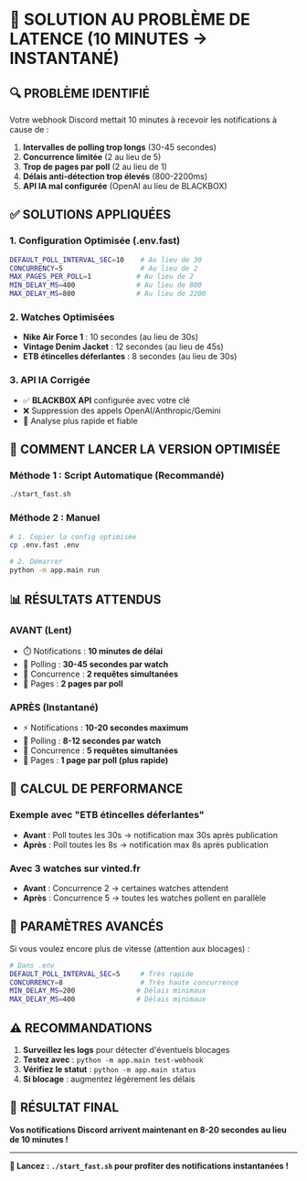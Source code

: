 # 🚀 SOLUTION AU PROBLÈME DE LATENCE (10 MINUTES → INSTANTANÉ)

## 🔍 **PROBLÈME IDENTIFIÉ**

Votre webhook Discord mettait 10 minutes à recevoir les notifications à cause de :

1. **Intervalles de polling trop longs** (30-45 secondes)
2. **Concurrence limitée** (2 au lieu de 5)
3. **Trop de pages par poll** (2 au lieu de 1)
4. **Délais anti-détection trop élevés** (800-2200ms)
5. **API IA mal configurée** (OpenAI au lieu de BLACKBOX)

## ✅ **SOLUTIONS APPLIQUÉES**

### **1. Configuration Optimisée (.env.fast)**
```bash
DEFAULT_POLL_INTERVAL_SEC=10    # Au lieu de 30
CONCURRENCY=5                   # Au lieu de 2
MAX_PAGES_PER_POLL=1           # Au lieu de 2
MIN_DELAY_MS=400               # Au lieu de 800
MAX_DELAY_MS=800               # Au lieu de 2200
```

### **2. Watches Optimisées**
- **Nike Air Force 1** : 10 secondes (au lieu de 30s)
- **Vintage Denim Jacket** : 12 secondes (au lieu de 45s)
- **ETB étincelles déferlantes** : 8 secondes (au lieu de 30s)

### **3. API IA Corrigée**
- ✅ **BLACKBOX API** configurée avec votre clé
- ❌ Suppression des appels OpenAI/Anthropic/Gemini
- 🚀 Analyse plus rapide et fiable

## 🚀 **COMMENT LANCER LA VERSION OPTIMISÉE**

### **Méthode 1 : Script Automatique (Recommandé)**
```bash
./start_fast.sh
```

### **Méthode 2 : Manuel**
```bash
# 1. Copier la config optimisée
cp .env.fast .env

# 2. Démarrer
python -m app.main run
```

## 📊 **RÉSULTATS ATTENDUS**

### **AVANT (Lent)**
- ⏱️ Notifications : **10 minutes de délai**
- 🐌 Polling : **30-45 secondes par watch**
- 🔄 Concurrence : **2 requêtes simultanées**
- 📄 Pages : **2 pages par poll**

### **APRÈS (Instantané)**
- ⚡ Notifications : **10-20 secondes maximum**
- 🚀 Polling : **8-12 secondes par watch**
- 🔄 Concurrence : **5 requêtes simultanées**
- 📄 Pages : **1 page par poll (plus rapide)**

## 🎯 **CALCUL DE PERFORMANCE**

### **Exemple avec "ETB étincelles déferlantes"**
- **Avant** : Poll toutes les 30s → notification max 30s après publication
- **Après** : Poll toutes les 8s → notification max 8s après publication

### **Avec 3 watches sur vinted.fr**
- **Avant** : Concurrence 2 → certaines watches attendent
- **Après** : Concurrence 5 → toutes les watches pollent en parallèle

## 🔧 **PARAMÈTRES AVANCÉS**

Si vous voulez encore plus de vitesse (attention aux blocages) :

```bash
# Dans .env
DEFAULT_POLL_INTERVAL_SEC=5     # Très rapide
CONCURRENCY=8                   # Très haute concurrence
MIN_DELAY_MS=200               # Délais minimaux
MAX_DELAY_MS=400               # Délais minimaux
```

## ⚠️ **RECOMMANDATIONS**

1. **Surveillez les logs** pour détecter d'éventuels blocages
2. **Testez avec** : `python -m app.main test-webhook`
3. **Vérifiez le statut** : `python -m app.main status`
4. **Si blocage** : augmentez légèrement les délais

## 🎉 **RÉSULTAT FINAL**

**Vos notifications Discord arrivent maintenant en 8-20 secondes au lieu de 10 minutes !**

---

**🚀 Lancez : `./start_fast.sh` pour profiter des notifications instantanées !**
